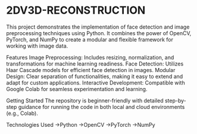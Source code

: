 # 2DV3D-RECONSTRUCTION
This project demonstrates the implementation of face detection and image preprocessing techniques using Python. It combines the power of OpenCV, PyTorch, and NumPy to create a modular and flexible framework for working with image data.

Features
Image Preprocessing: Includes resizing, normalization, and transformations for machine learning readiness.
Face Detection: Utilizes Haar Cascade models for efficient face detection in images.
Modular Design: Clear separation of functionalities, making it easy to extend and adapt for custom applications.
Interactive Development: Compatible with Google Colab for seamless experimentation and learning.

Getting Started
The repository is beginner-friendly with detailed step-by-step guidance for running the code in both local and cloud environments (e.g., Colab).

Technologies Used
->Python
->OpenCV
->PyTorch
->NumPy
